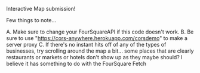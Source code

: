 Interactive Map submission!

Few things to note...

A. Make sure to change your FourSquareAPI if this code doesn't work.
B. Be sure to use "https://cors-anywhere.herokuapp.com/corsdemo" to make a server proxy
C. If there's no instant hits off of any of the types of businesses, try scrolling around the map a bit...
some places that are clearly restaurants or markets or hotels don't show up as they maybe should? I believe it has something to do with the FourSquare Fetch
